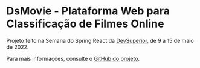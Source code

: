 # DsMovie - Plataforma Web para Classificação de Filmes Online

Projeto feito na Semana do Spring React da [DevSuperior](devsuperior.com.br), de 9 a 15 de maio de 2022.

Para mais informações, consulte o [GitHub do projeto](https://github.com/devsuperior/sds-dsmovie).
